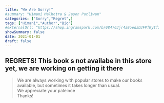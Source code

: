 ```yaml
---
title: "We Are Sorry!"
#summary: "Himani Malhotra & Jason Pacliwan"
categories: ["Sorry","Regret",]
tags: ["Himani","Author","Bio"]
#externalUrl: "https://shop.ingramspark.com/b/084?6Jjr4a9oedaDJFPfKytf1LvKUUDUXW5AIJUdB7cwUpO"
showSummary: false
date: 2021-01-01
draft: false
---
```


## REGRETS! This book s not availabe in this store yet, we are working on getting it there

> We are always working with popular stores to make our books available, but sometimes it takes longer than usual.<br>
> We appreciate your pateince <br>
> Thanks!